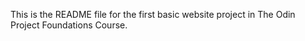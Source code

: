 This is the README file for the first basic website project in The Odin Project Foundations Course.
